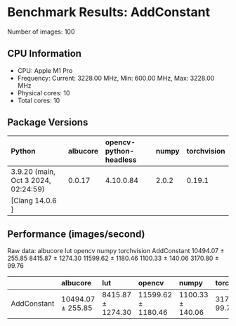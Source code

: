 # Benchmark Results: AddConstant

Number of images: 100

## CPU Information

- CPU: Apple M1 Pro
- Frequency: Current: 3228.00 MHz, Min: 600.00 MHz, Max: 3228.00 MHz
- Physical cores: 10
- Total cores: 10

## Package Versions

| Python                                | albucore   | opencv-python-headless   | numpy   | torchvision   |
|:--------------------------------------|:-----------|:-------------------------|:--------|:--------------|
| 3.9.20 (main, Oct  3 2024, 02:24:59)  | 0.0.17     | 4.10.0.84                | 2.0.2   | 0.19.1        |
| [Clang 14.0.6 ]                       |            |                          |         |               |

## Performance (images/second)

Raw data:
                      albucore                lut              opencv             numpy      torchvision
AddConstant  10494.07 ± 255.85  8415.87 ± 1274.30  11599.62 ± 1180.46  1100.33 ± 140.06  3170.80 ± 99.76

|             | albucore          | lut               | opencv             | numpy            | torchvision     |
|:------------|:------------------|:------------------|:-------------------|:-----------------|:----------------|
| AddConstant | 10494.07 ± 255.85 | 8415.87 ± 1274.30 | 11599.62 ± 1180.46 | 1100.33 ± 140.06 | 3170.80 ± 99.76 |
